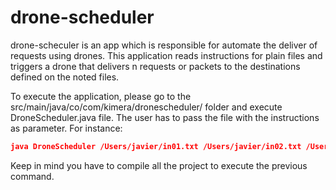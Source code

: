 # drone-scheduler
drone-scheculer is an app which is responsible for automate the deliver of requests using drones.  This application reads instructions for plain files and triggers a drone that delivers n requests or packets to the destinations defined on the noted files.

To execute the application, please go to the src/main/java/co/com/kimera/dronescheduler/ folder and execute DroneScheduler.java file.  The user has to pass the file with the instructions as parameter.  For instance:

```json
java DroneScheduler /Users/javier/in01.txt /Users/javier/in02.txt /Users/javier/in03.txt
```

Keep in mind you have to compile all the project to execute the previous command.
